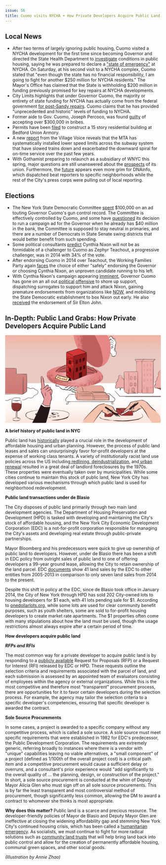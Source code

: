 ```yaml
---
issue: 56
title: Cuomo visits NYCHA + How Private Developers Acquire Public Land
---
```

 
## Local News 
-   After two terms of largely ignoring public housing, Cuomo visited a NYCHA development for the first time since becoming Governor and directed the State Health Department to [investigate](http://amsterdamnews.com/news/2018/mar/15/cuomo-visits-nycha/) conditions in public housing, saying he was prepared to declare a ["state of emergency"](https://www.nytimes.com/2018/03/12/nyregion/cuomo-nycha-state-of-emergency.html) at NYCHA. On Saturday, at his second visit to a NYCHA complex, Cuomo stated that "even though the state has no financial responsibility, I am going to fight for another $250 million for NYCHA residents." The Mayor's Office has claimed that the State is withholding $200 million in funding previously promised for key repairs at NYCHA developments.
-   City Limits highlights that under Governor Cuomo, the majority or entirety of state funding for NYCHA has actually come from the federal government [for post-Sandy repairs](https://citylimits.org/2018/03/12/urbanerd-how-much-support-has-the-state-sent-nycha/). Cuomo claims that he has provided "unprecedented and historic" levels of funding to NYCHA.
-   Former aide to Gov. Cuomo, Joseph Percoco, was found [guilty](http://abc7ny.com/politics/former-cuomo-aide-found-guilty-on-3-counts-/3210430/) of accepting over $300,000 in bribes.
-   Permits have been [filed](https://ny.curbed.com/2018/3/14/17119110/crown-heights-bedford-union-armory-rental-construction) to construct a 15 story residential building at Bedford Union Armory.
-   A new [report](https://www.villagevoice.com/2018/03/13/the-trains-are-slower-because-they-slowed-the-trains-down/) from the Village Voice reveals that the MTA has systematically installed lower speed limits across the subway system that have slowed trains down and exacerbated the downward spiral for on-time service over the past few years.
-   With Gothamist preparing to relaunch as a subsidiary of WNYC this spring, major questions are still unanswered about the [prospects](https://cityandstateny.com/articles/policy/labor/gothamist-back-what-about-its-union.html) of its union. Furthermore, the [future](https://splinternews.com/how-the-old-bosses-won-at-the-new-gothamist-1823779372) appears even more grim for DNAinfo, which dispatched beat reporters to specific neighborhoods while the rest of the City's press corps were pulling out of local reporting.

## Elections
-   The New York State Democratic Committee [spent](https://www.politico.com/states/new-york/albany/story/2018/03/12/new-york-democrats-launch-gun-ad-campaign-featuring-cuomo-310558) $100,000 on an ad touting Governor Cuomo's gun control record. The Committee is effectively controlled by Cuomo, and some have [questioned](https://twitter.com/NomikiKonst/status/974287380600541184) its decision to run a campaign ad for the Governor when he already has $40 million in the bank, the Committee is supposed to stay neutral in primaries, and there are a number of Democrats in State Senate swing districts that would better benefit from such spending.
-   Some political consultants [predict](http://www.crainsnewyork.com/article/20180312/POLITICS/180319986?utm_campaign=socialflow&utm_source=twitter&utm_content=insider&utm_medium=social) Cynthia Nixon will not be as formidable of a challenger to Cuomo as Zephyr Teachout, a progressive challenger, was in 2014 with 34% of the vote.
-   After endorsing Cuomo in 2014 over Teachout, the Working Families Party again [faces](http://www.nydailynews.com/news/politics/nys-working-families-party-faces-tough-choice-governor-race-article-1.3868519) the choice of either "safely" endorsing the Governor or choosing Cynthia Nixon, an unproven candidate running to his left.
-   With Cynthia Nixon's campaign appearing [imminent](http://www.nystateofpolitics.com/2018/03/a-campaign-ad-shoot-for-cynthia/), Governor Cuomo has gone on an all out [political](https://www.thedailybeast.com/sex-and-the-city-star-cynthia-nixon-spooks-new-yorks-mr-big-gov-andrew-cuomo?ref=scroll)  [offensive](https://www.nytimes.com/2018/03/16/nyregion/cynthia-nixon-cuomo-governor.html) to shore up support, dispatching surrogates to support him and attack Nixon, gaining premature endorsements from organizations like [NOW](http://observer.com/2018/03/cuomo-major-womens-endorsement-possible-cynthia-nixon-challenge/), and mobilizing the State Democratic establishment to box Nixon out early. He also [received](http://www.nystateofpolitics.com/2018/03/elton-john-endorses-cuomo/) the endorsement of Sir Elton John.

## In-Depth: Public Land Grabs: How Private Developers Acquire Public Land

!["Divestment"](https://raw.githubusercontent.com/nycdsa/the-thorn/master/src/images/Thorn_PublicLand_05clean.jpg)

**A brief history of public land in NYC**

Public land has [historically](http://www.metropolitiques.eu/spip.php?page=print&id_article=1203) played a crucial role in the development of affordable housing and urban planning. However, the process of public land leases and sales can unsurprisingly favor for-profit developers at the expense of working class tenants. A variety of institutionally racist land use policies across the US including[  redlining](https://www.washingtonpost.com/news/wonk/wp/2015/05/28/evidence-that-banks-still-deny-black-borrowers-just-as-they-did-50-years-ago/?utm_term=.e2a8402b5f26),[  deindustrialization](https://www.jacobinmag.com/2018/01/new-york-gentrification-real-estate-deindustrialization), and[  urban renewal](https://www.fastcodesign.com/90155955/the-racist-roots-of-urban-renewal-and-how-it-made-cities-less-equal) resulted in a great deal of landlord foreclosures by the 1970s. These properties were eventually taken over by municipalities. While some cities continue to maintain this stock of public land, New York City has developed various mechanisms through which public land is used for neighborhood redevelopment.

**Public land transactions under de Blasio**

The City disposes of public land primarily through two main land development agencies. The Department of Housing Preservation and Development (HPD) is tasked with developing and maintaining the City's stock of affordable housing, and the New York City Economic Development Corporation (EDC) is a not-for-profit corporation responsible for managing the City's assets and developing real estate through public-private partnerships.

Mayor Bloomberg and his predecessors were quick to give up ownership of public land to developers. However, under de Blasio there has been a shift in EDC policy from outright sales of public land to one of offering developers a 99-year ground lease, allowing the City to retain ownership of the land parcel. EDC [documents](https://www.nycedc.com/about-nycedc/financial-public-documents) show 41 land sales by the EDC to other entities from 2005-2013 in comparison to only seven land sales from 2014 to the present.

Despite this shift in policy at the EDC, since de Blasio took office in January 2014, the City of New York through HPD has sold 202 City-owned lots to housing developers for $1 each, with 41 lots pending sale for $1. According to [onedollarlots.org](http://onedollarlots.org/), while some lots are used for clear community benefit purposes, such as youth shelters, some are sold to for-profit housing developers to create market rate apartments. The $1 properties often come with many stipulations about how the land must be used, though the usage restrictions almost always expire after a certain period of time.

**How developers acquire public land**

***RFPs and RFIs***

The most common way for a private developer to acquire public land is by responding to a [publicly available](http://www1.nyc.gov/site/oercommunity/development/how-to-acquire-public-property.page) Request for Proposals (RFP) or a Request for Interest (RFI) released by EDC or HPD. These requests outline the selection criteria and requirements associated with the parcel of land, and each submission is assessed by an appointed team of evaluators consisting of employees within the agency or external organizations. While this is the most competitive and therefore most "transparent" procurement process, there are opportunities for it to favor certain developers during the selection process. For example, the agency may tailor the selection criteria to a specific developer's competencies, ensuring that specific developer is awarded the contract.

**Sole Source Procurements**

In some cases, a project is awarded to a specific company without any competitive process, which is called a sole source. A sole source must meet specific requirements that were established in 1982 for EDC's predecessor, the Public Development Corporation. The requirements are extremely generic, referring broadly to instances where there is a vendor with "unique" capabilities leaving no viable alternatives, a "small component" of a project (defined as 1/100th of the overall project cost) is a critical path item and a competitive procurement would cause a sufficient delay or overruns, and a consultant's prior experience would "add significantly to the overall quality of ... the planning, design, or construction of the project." In short, a sole source procurement is conducted at the whim of Deputy Mayor Alicia Glen who must sign off on all sole source procurements. This is by far the least transparent and most controversial method of procurement, though significantly less common, allowing the DM to award a contract to whomever she thinks is most appropriate.

**Why does this matter?**
Public land is a scarce and precious resource. The developer-friendly policies of Mayor de Blasio and Deputy Mayor Glen are ineffective at closing the widening affordability gap and stemming New York City's continued housing crisis, which has been called a [humanitarian emergency](http://www.nybooks.com/articles/2017/08/17/tenants-under-siege-inside-new-york-city-housing-crisis/). As socialists, we must continue to fight for more radical solutions such as [community land trusts](https://community-wealth.org/strategies/panel/clts/index.html) that will help bring land back into public control and allow for the creation of permanently affordable housing, communal green spaces, and other social goods.

*(Illustration by Annie Zhao)*
